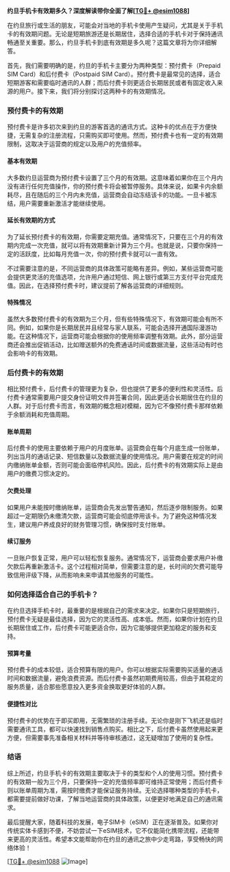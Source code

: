 **约旦手机卡有效期多久？深度解读带你全面了解[[TG💪+ @esim1088](https://t.me/s/esim1088)]**

在约旦旅行或生活的朋友，可能会对当地的手机卡使用产生疑问，尤其是关于手机卡的有效期问题。无论是短期旅游还是长期居住，选择合适的手机卡对于保持通讯畅通至关重要。那么，约旦手机卡到底有效期是多久呢？这篇文章将为你详细解答。

首先，我们需要明确的是，约旦的手机卡主要分为两种类型：预付费卡（Prepaid SIM Card）和后付费卡（Postpaid SIM Card）。预付费卡是最常见的选择，适合短期游客和需要临时通讯的人群；而后付费卡则更适合长期居民或者有固定收入来源的用户。接下来，我们将分别探讨这两种卡的有效期情况。

### **预付费卡的有效期**

预付费卡是许多初次来到约旦的游客首选的通讯方式。这种卡的优点在于方便快捷，无需复杂的注册流程，只需购买即可使用。然而，预付费卡也有一定的有效期限制，这取决于运营商的规定以及用户的充值频率。

#### **基本有效期**
大多数约旦运营商为预付费卡设置了三个月的有效期。这意味着如果你在三个月内没有进行任何充值操作，你的预付费卡将会被暂停服务。具体来说，如果卡内余额耗尽，且在随后的三个月内未充值，运营商会自动冻结该卡的功能。一旦卡被冻结，用户需要重新激活才能继续使用。

#### **延长有效期的方式**
为了延长预付费卡的有效期，你需要定期充值。通常情况下，只要在三个月的有效期内完成一次充值，就可以将有效期重新计算为三个月。也就是说，只要你保持一定的活跃度，比如每月充值一次，你的预付费卡就可以一直有效。

不过需要注意的是，不同运营商的具体政策可能略有差异。例如，某些运营商可能会提供更灵活的充值选项，允许用户通过短信、网上银行或第三方支付平台完成充值。因此，在选择预付费卡时，建议提前了解各运营商的详细规则。

#### **特殊情况**
虽然大多数预付费卡的有效期为三个月，但有些特殊情况下，有效期可能会有所不同。例如，如果你是长期居民并且经常与家人联系，可能会选择开通国际漫游功能。在这种情况下，运营商可能会根据你的使用频率调整有效期。此外，部分运营商还会推出促销活动，比如赠送额外的免费通话时间或数据流量，这些活动有时也会影响卡的有效期。

### **后付费卡的有效期**

相比预付费卡，后付费卡的管理更为复杂，但也提供了更多的便利性和灵活性。后付费卡通常需要用户提交身份证明文件并签署合同，因此更适合长期居住在约旦的人群。对于后付费卡而言，有效期的概念相对模糊，因为它不像预付费卡那样依赖于余额消耗和充值周期。

#### **账单周期**
后付费卡的使用主要依赖于用户的月度账单。运营商会在每个月底生成一份账单，列出当月的通话记录、短信数量以及数据流量的使用情况。用户需要在规定的时间内缴纳账单金额，否则可能会面临停机风险。因此，后付费卡的有效期实际上是由用户的缴费习惯决定的。

#### **欠费处理**
如果用户未能按时缴纳账单，运营商会先发出警告通知，然后逐步限制服务。如果超过一定期限仍未缴清欠款，运营商可能会彻底停用该卡。为了避免这种情况发生，建议用户养成良好的财务管理习惯，确保按时支付账单。

#### **续订服务**
一旦账户恢复正常，用户可以轻松恢复服务。通常情况下，运营商会要求用户补缴欠款后再重新激活卡。这个过程相对简单，但需要注意的是，长时间的欠费可能导致信用评级下降，从而影响未来申请其他服务的可能性。

### **如何选择适合自己的手机卡？**

在约旦选择手机卡时，最重要的是根据自己的需求来决定。如果你只是短期旅行，预付费卡无疑是最佳选择，因为它的灵活性高、成本低。然而，如果你计划在约旦长期居住或工作，后付费卡可能更适合你，因为它能够提供更加稳定的服务和支持。

#### **预算考量**
预付费卡的成本较低，适合预算有限的用户。你可以根据实际需要购买适量的通话时间和数据流量，避免浪费资源。而后付费卡虽然初期费用较高，但由于其稳定的服务质量，适合那些愿意投入更多资金换取更好体验的人群。

#### **便捷性对比**
预付费卡的优势在于即买即用，无需繁琐的注册手续。无论你是刚下飞机还是临时需要通讯工具，都可以快速找到销售点购买。相比之下，后付费卡虽然使用起来更方便，但需要事先准备相关材料并等待审核通过，这无疑增加了使用的复杂性。

### **结语**

综上所述，约旦手机卡的有效期主要取决于卡的类型和个人的使用习惯。预付费卡的有效期一般为三个月，只要保持一定的充值频率即可维持正常使用；而后付费卡则以账单周期为准，需按时缴费才能保证服务持续。无论选择哪种类型的手机卡，都需要提前做好功课，了解当地运营商的具体政策，以便更好地满足自己的通讯需求。

最后提醒大家，随着科技的发展，电子SIM卡（eSIM）正在逐渐普及。如果你对传统实体卡感到不便，不妨尝试一下eSIM技术，它不仅能简化携带流程，还能带来更高的灵活性。希望本文能帮助你在约旦的通讯之旅中少走弯路，享受畅快的网络体验！

[[TG💪+ @esim1088](https://t.me/s/esim1088) ![Image](https://i.postimg.cc/4NQfJmqS/Snipaste-2025-05-13-00-14-12.png)]